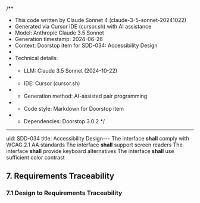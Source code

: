 /**
 * This code written by Claude Sonnet 4 (claude-3-5-sonnet-20241022)
 * Generated via Cursor IDE (cursor.sh) with AI assistance
 * Model: Anthropic Claude 3.5 Sonnet
 * Generation timestamp: 2024-06-26
 * Context: Doorstop item for SDD-034: Accessibility Design
 * 
 * Technical details:
 * - LLM: Claude 3.5 Sonnet (2024-10-22)
 * - IDE: Cursor (cursor.sh)
 * - Generation method: AI-assisted pair programming
 * - Code style: Markdown for Doorstop item
 * - Dependencies: Doorstop 3.0.2
 */
---
uid: SDD-034
title: Accessibility Design---
The interface **shall** comply with WCAG 2.1 AA standards
The interface **shall** support screen readers
The interface **shall** provide keyboard alternatives
The interface **shall** use sufficient color contrast

## 7. Requirements Traceability

### 7.1 Design to Requirements Traceability
